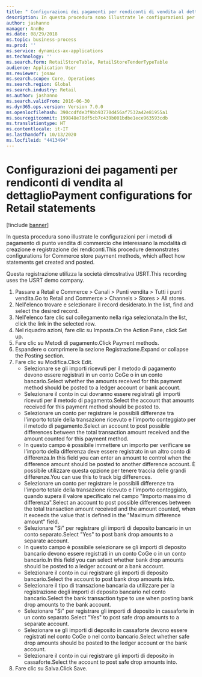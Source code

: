 ```yaml
---
title: " Configurazioni dei pagamenti per rendiconti di vendita al dettaglio"
description: In questa procedura sono illustrate le configurazioni per i metodi di pagamento di punto vendita di commercio che interessano la modalità di creazione e registrazione dei rendiconti.
author: jashanno
manager: AnnBe
ms.date: 08/29/2018
ms.topic: business-process
ms.prod: ''
ms.service: dynamics-ax-applications
ms.technology: ''
ms.search.form: RetailStoreTable, RetailStoreTenderTypeTable
audience: Application User
ms.reviewer: josaw
ms.search.scope: Core, Operations
ms.search.region: Global
ms.search.industry: Retail
ms.author: jashanno
ms.search.validFrom: 2016-06-30
ms.dyn365.ops.version: Version 7.0.0
ms.openlocfilehash: 390ccdfde3f9bb93770d456af7532a42e81955a1
ms.sourcegitcommit: 199848e78df5cb7c439b001bdbe1ece963593cdb
ms.translationtype: HT
ms.contentlocale: it-IT
ms.lasthandoff: 10/13/2020
ms.locfileid: "4413494"
---
```

# <a name="payment-configurations-for-retail-statements"></a><span data-ttu-id="59492-103"> Configurazioni dei pagamenti per rendiconti di vendita al dettaglio</span><span class="sxs-lookup"><span data-stu-id="59492-103">Payment configurations for Retail statements</span></span>

[!include [banner](../includes/banner.md)]

<span data-ttu-id="59492-104">In questa procedura sono illustrate le configurazioni per i metodi di pagamento di punto vendita di commercio che interessano la modalità di creazione e registrazione dei rendiconti.</span><span class="sxs-lookup"><span data-stu-id="59492-104">This procedure demonstrates configurations for Commerce store payment methods, which affect how statements get created and posted.</span></span>

<span data-ttu-id="59492-105">Questa registrazione utilizza la società dimostrativa USRT.</span><span class="sxs-lookup"><span data-stu-id="59492-105">This recording uses the USRT demo company.</span></span>

1. <span data-ttu-id="59492-106">Passare a Retail e Commerce > Canali > Punti vendita > Tutti i punti vendita.</span><span class="sxs-lookup"><span data-stu-id="59492-106">Go to Retail and Commerce > Channels > Stores > All stores.</span></span>
2. <span data-ttu-id="59492-107">Nell'elenco trovare e selezionare il record desiderato.</span><span class="sxs-lookup"><span data-stu-id="59492-107">In the list, find and select the desired record.</span></span>
3. <span data-ttu-id="59492-108">Nell'elenco fare clic sul collegamento nella riga selezionata.</span><span class="sxs-lookup"><span data-stu-id="59492-108">In the list, click the link in the selected row.</span></span>
4. <span data-ttu-id="59492-109">Nel riquadro azioni, fare clic su Imposta.</span><span class="sxs-lookup"><span data-stu-id="59492-109">On the Action Pane, click Set up.</span></span>
5. <span data-ttu-id="59492-110">Fare clic su Metodi di pagamento.</span><span class="sxs-lookup"><span data-stu-id="59492-110">Click Payment methods.</span></span>
6. <span data-ttu-id="59492-111">Espandere o comprimere la sezione Registrazione.</span><span class="sxs-lookup"><span data-stu-id="59492-111">Expand or collapse the Posting section.</span></span>
7. <span data-ttu-id="59492-112">Fare clic su Modifica.</span><span class="sxs-lookup"><span data-stu-id="59492-112">Click Edit.</span></span>
    * <span data-ttu-id="59492-113">Selezionare se gli importi ricevuti per il metodo di pagamento devono essere registrati in un conto CoGe o in un conto bancario.</span><span class="sxs-lookup"><span data-stu-id="59492-113">Select whether the amounts received for this payment method should be posted to a ledger account or bank account.</span></span>  
    * <span data-ttu-id="59492-114">Selezionare il conto in cui dovranno essere registrati gli importi ricevuti per il metodo di pagamento.</span><span class="sxs-lookup"><span data-stu-id="59492-114">Select the account that amounts received for this payment method should be posted to.</span></span>  
    * <span data-ttu-id="59492-115">Selezionare un conto per registrare le possibili differenze tra l'importo totale della transazione ricevuto e l'importo conteggiato per il metodo di pagamento.</span><span class="sxs-lookup"><span data-stu-id="59492-115">Select an account to post possible differences between the total transaction amount received and the amount counted for this payment method.</span></span>  
    * <span data-ttu-id="59492-116">In questo campo è possibile immettere un importo per verificare se l'importo della differenza deve essere registrato in un altro conto di differenza.</span><span class="sxs-lookup"><span data-stu-id="59492-116">In this field you can enter an amount to control when the difference amount should be posted to another difference account.</span></span> <span data-ttu-id="59492-117">È possibile utilizzare questa opzione per tenere traccia delle grandi differenze.</span><span class="sxs-lookup"><span data-stu-id="59492-117">You can use this to track big differences.</span></span>  
    * <span data-ttu-id="59492-118">Selezionare un conto per registrare le possibili differenze tra l'importo totale della transazione ricevuto e l'importo conteggiato, quando supera il valore specificato nel campo "Importo massimo di differenza".</span><span class="sxs-lookup"><span data-stu-id="59492-118">Select an account to post possible differences between the total transaction amount received and the amount counted, when it exceeds the value that is defined in the "Maximum difference amount" field.</span></span>  
    * <span data-ttu-id="59492-119">Selezionare "Sì" per registrare gli importi di deposito bancario in un conto separato.</span><span class="sxs-lookup"><span data-stu-id="59492-119">Select "Yes" to post bank drop amounts to a separate account.</span></span>  
    * <span data-ttu-id="59492-120">In questo campo è possibile selezionare se gli importi di deposito bancario devono essere registrati in un conto CoGe o in un conto bancario.</span><span class="sxs-lookup"><span data-stu-id="59492-120">In this field you can select whether bank drop amounts should be posted to a ledger account or a bank account.</span></span>  
    * <span data-ttu-id="59492-121">Selezionare il conto in cui registrare gli importi di deposito bancario.</span><span class="sxs-lookup"><span data-stu-id="59492-121">Select the account to post bank drop amounts into.</span></span>  
    * <span data-ttu-id="59492-122">Selezionare il tipo di transazione bancaria da utilizzare per la registrazione degli importi di deposito bancario nel conto bancario.</span><span class="sxs-lookup"><span data-stu-id="59492-122">Select the bank transaction type to use when posting bank drop amounts to the bank account.</span></span>  
    * <span data-ttu-id="59492-123">Selezionare "Sì" per registrare gli importi di deposito in cassaforte in un conto separato.</span><span class="sxs-lookup"><span data-stu-id="59492-123">Select "Yes" to post safe drop amounts to a separate account.</span></span>  
    * <span data-ttu-id="59492-124">Selezionare se gli importi di deposito in cassaforte devono essere registrati nel conto CoGe o nel conto bancario.</span><span class="sxs-lookup"><span data-stu-id="59492-124">Select whether safe drop amounts should be posted to the ledger account or the bank account.</span></span>  
    * <span data-ttu-id="59492-125">Selezionare il conto in cui registrare gli importi di deposito in cassaforte.</span><span class="sxs-lookup"><span data-stu-id="59492-125">Select the account to post safe drop amounts into.</span></span>  
8. <span data-ttu-id="59492-126">Fare clic su Salva.</span><span class="sxs-lookup"><span data-stu-id="59492-126">Click Save.</span></span>

